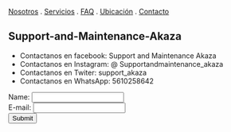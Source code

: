 [Nosotros](./nosotros.md) . [Servicios](./servicios.md) . [FAQ](FAQ.md) . [Ubicación](ubicacion.md) . [Contacto](./contacto.md)

## Support-and-Maintenance-Akaza

* Contactanos en facebook: Support and Maintenance Akaza 
* Contactanos en Instagram: @ Supportandmaintenance_akaza
* Contactanos en Twiter: support_akaza
* Contactanos en WhatsApp: 5610258642

<form action="https:formspree.io/f/xeqnlgvq" method="post">
Name: <input type="text" name="name"><br>
E-mail: <input type="text" name="email"><br>
<input type="submit">
</form>
